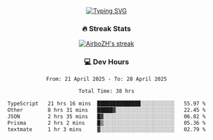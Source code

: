
<div align="center">
  <a href="https://git.io/typing-svg"><img src="https://readme-typing-svg.demolab.com?font=Fira+Code&size=30&pause=1000&color=33F7F5&center=true&vCenter=true&width=435&lines=Hi+there+%F0%9F%91%8B+I+am+AirboZH+;Welcome+to+my+Github" alt="Typing SVG" /></a>

<h3>🔥 Streak Stats</h3>

<!-- GitHub Readme Streak Stats - https://github.com/DenverCoder1/github-readme-streak-stats -->
<p>
  <a href="https://github.com/DenverCoder1/github-readme-streak-stats">
    <img title="🔥 Get streak stats for your profile at git.io/streak-stats" alt="AirboZH's streak" src="https://streak-stats.demolab.com/?user=AirboZH&theme=monokai-metallian&hide_border=true"/>
  </a>
</p>

<h3>💻 Dev Hours</h3>
<!--START_SECTION:waka-->

```txt
From: 21 April 2025 - To: 28 April 2025

Total Time: 38 hrs

TypeScript   21 hrs 16 mins  ██████████████░░░░░░░░░░░   55.97 %
Other        8 hrs 31 mins   █████▓░░░░░░░░░░░░░░░░░░░   22.45 %
JSON         2 hrs 35 mins   █▓░░░░░░░░░░░░░░░░░░░░░░░   06.82 %
Prisma       2 hrs 2 mins    █▒░░░░░░░░░░░░░░░░░░░░░░░   05.36 %
textmate     1 hr 3 mins     ▓░░░░░░░░░░░░░░░░░░░░░░░░   02.79 %
```

<!--END_SECTION:waka-->
</div>  
